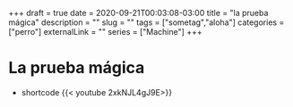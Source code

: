 +++ 
draft = true
date = 2020-09-21T00:03:08-03:00
title = "la prueba mágica"
description = ""
slug = "" 
tags = ["sometag","aloha"]
categories = ["perro"]
externalLink = ""
series = ["Machine"]
+++

# La prueba mágica
- shortcode
{{< youtube 2xkNJL4gJ9E>}}